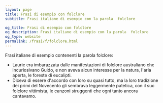```yaml
---
layout: page
title: Frasi di esempio con folclore 
subtitle: Frasi italiane di esempio con la parola  folclore

og_title: Frasi di esempio con folclore 
og_description: Frasi italiane di esempio con la parola  folclore
og_type: website
permalink: /frasi/f/folclore.html
---
```


Frasi italiane di esempio contenenti la parola folclore:


- Laurie era imbarazzata dalle manifestazioni di folclore australiano che incuriosivano Guido, e non aveva alcun interesse per la natura, l'aria aperta, le foreste di eucalipti.
- Diceva di essere d'accordo con loro su quasi tutto, ma la loro tradizione dei primi del Novecento gli sembrava leggermente patetica, con il suo folclore vittimista, le canzoni struggenti che ogni tanto ancora cantavamo.
